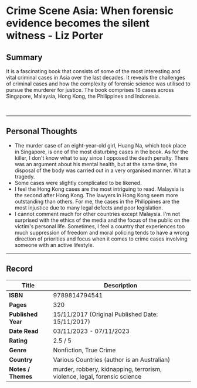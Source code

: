 # Crime Scene Asia: When forensic evidence becomes the silent witness - Liz Porter

## Summary
It is a fascinating book that consists of some of the most interesting and vital criminal cases in Asia over the last decades. It reveals the challenges of criminal cases and how the complexity of forensic science was utilised to pursue the murderer for justice. The book comprises 16 cases across Singapore, Malaysia, Hong Kong, the Philippines and Indonesia. 

<br>

***

## Personal Thoughts
- The murder case of an eight-year-old girl, Huang Na, which took place in Singapore, is one of the most disturbing cases in the book. As for the killer, I don't know what to say since I opposed the death penalty. There was an argument about his mental health, but at the same time, the disposal of the body was carried out in a very organised manner. What a tragedy.
- Some cases were slightly complicated to be likened. 
- I feel the Hong Kong cases are the most intriguing to read. Malaysia is the second after Hong Kong. The lawyers in Hong Kong seem more outstanding than others. For me, the cases in the Philippines are the most injustice due to many legal defects and poor legislation.
- I cannot comment much for other countries except Malaysia. I'm not surprised with the ethics of the media and the focus of the public on the victim's personal life. Sometimes, I feel a country that experiences too much suppression of freedom and moral policing tends to have a wrong direction of priorities and focus when it comes to crime cases involving someone with an active lifestyle.

***

## Record
| Title | Description |
| -- | -- |
| **ISBN** | 9789814794541 |
| **Pages** | 320 |
| **Published Year** | 15/11/2017 (Original Published Date: 15/11/2017) |
| **Date Read** | 03/11/2023 - 07/11/2023 |
| **Rating** | 2.5 / 5 |
| **Genre** | Nonfiction, True Crime |
| **Country** | Various Countries (author is an Australian) |
| **Notes / Themes** | murder, robbery, kidnapping, terrorism, violence, legal, forensic science | 
